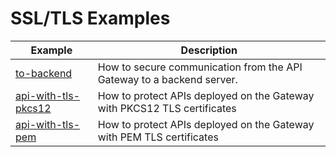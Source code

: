 # SSL/TLS Examples

| Example                                    | Description                                                              |
|--------------------------------------------|--------------------------------------------------------------------------|
| [to-backend](to-backend)                   | How to secure communication from the API Gateway to a backend server.    |
| [api-with-tls-pkcs12](api-with-tls-pkcs12) | How to protect APIs deployed on the Gateway with PKCS12 TLS certificates |
| [api-with-tls-pem](api-with-tls-pem)       | How to protect APIs deployed on the Gateway with PEM TLS certificates    |